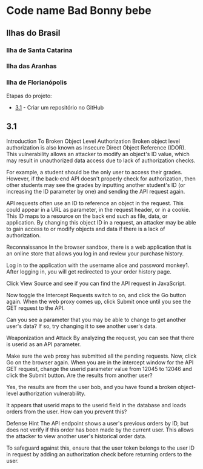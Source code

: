 # Code name Bad Bonny bebe

## Ilhas do Brasil

### Ilha de Santa Catarina

### Ilha das Aranhas

### Ilha de Florianópolis

Etapas do projeto:

- [3.1](#3.1) - Criar um repositório no GitHub


## 3.1

Introduction To Broken Object Level Authorization
Broken object level authorization is also known as Insecure Direct Object Reference (IDOR). This vulnerability allows an attacker to modify an object's ID value, which may result in unauthorized data access due to lack of authorization checks.

For example, a student should be the only user to access their grades. However, if the back-end API doesn't properly check for authorization, then other students may see the grades by inputting another student's ID (or increasing the ID parameter by one) and sending the API request again.

API requests often use an ID to reference an object in the request. This could appear in a URL as parameter, in the request header, or in a cookie. This ID maps to a resource on the back end such as file, data, or application. By changing this object ID in a request, an attacker may be able to gain access to or modify objects and data if there is a lack of authorization.

Reconnaissance
In the browser sandbox, there is a web application that is an online store that allows you log in and review your purchase history.

Log in to the application with the username alice and password monkey1. After logging in, you will get redirected to your order history page.

Click View Source and see if you can find the API request in JavaScript.

Now toggle the Intercept Requests switch to on, and click the Go button again. When the web proxy comes up, click Submit once until you see the GET request to the API.

Can you see a parameter that you may be able to change to get another user's data? If so, try changing it to see another user's data.

Weaponization and Attack
By analyzing the request, you can see that there is userid as an API parameter.

Make sure the web proxy has submitted all the pending requests. Now, click Go on the browser again. When you are in the intercept window for the API GET request, change the userid parameter value from 12045 to 12046 and click the Submit button. Are the results from another user?

Yes, the results are from the user bob, and you have found a broken object-level authorization vulnerability.

It appears that userid maps to the userid field in the database and loads orders from the user. How can you prevent this?

Defense Hint
The API endpoint shows a user's previous orders by ID, but does not verify if this order has been made by the current user. This allows the attacker to view another user's historical order data.

To safeguard against this, ensure that the user token belongs to the user ID in request by adding an authorization check before returning orders to the user.